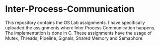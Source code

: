 # Inter-Process-Communication

This repository contains the OS Lab assignments. I have specifically uploaded the assignments where Inter Process Communication happens. The implementation is done in C. These assignments have the usage of Mutex, Threads, Pipeline, Signals, Shared Memory and Semaphore.
